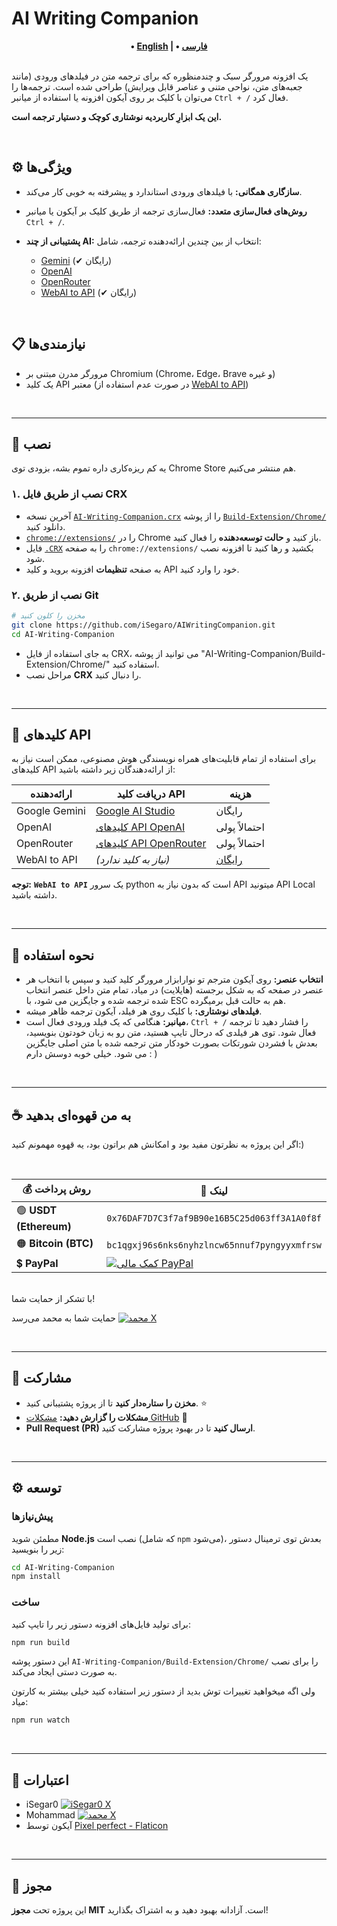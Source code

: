 # AI Writing Companion

<div align="center">
    <strong>
        • <a href="README.MD">English</a> | 
        • <a href="README.FA.MD">فارسی</a>
    </strong>
</div>

<br>

یک افزونه مرورگر سبک و چندمنظوره که برای ترجمه متن در فیلدهای ورودی (مانند جعبه‌های متن، نواحی متنی و عناصر قابل ویرایش) طراحی شده است. ترجمه‌ها را می‌توان با کلیک بر روی آیکون افزونه یا استفاده از میانبر `Ctrl + /` فعال کرد.

**این یک ابزارِ کاربردیه نوشتاری کوچک و دستیار ترجمه است.**

<br>

## ⚙️ ویژگی‌ها

- **سازگاری همگانی:** با فیلدهای ورودی استاندارد و پیشرفته به خوبی کار می‌کند.
- **روش‌های فعال‌سازی متعدد:** فعال‌سازی ترجمه از طریق کلیک بر آیکون یا میانبر `Ctrl + /`.
- **پشتیبانی از چند AI:** انتخاب از بین چندین ارائه‌دهنده ترجمه، شامل:

  - [Gemini][gemini-url] (✔ رایگان)
  - [OpenAI][openai-url]
  - [OpenRouter][openrouter-url]
  - [WebAI to API][webai-to-api-url] (✔ رایگان)

<br>

## 📋 نیازمندی‌ها

- مرورگر مدرن مبتنی بر Chromium (Chrome، Edge، Brave و غیره)
- یک کلید API معتبر (در صورت عدم استفاده از [WebAI to API][webai-to-api-url])

<br>

---

## 🔧 نصب

یه کم ریزه‌کاری داره تموم بشه، بزودی توی Chrome Store هم منتشر می‌کنیم.

### ۱. نصب از طریق فایل CRX

- آخرین نسخه [`AI-Writing-Companion.crx`][crx-download-url] را از پوشه [`Build-Extension/Chrome/`][chrome-build-folder-url] دانلود کنید.
- [`chrome://extensions/`][chrome-extensions-url] را در Chrome باز کنید و **حالت توسعه‌دهنده** را فعال کنید.
- فایل [`.CRX`][crx-download-url] را به صفحه `chrome://extensions/` بکشید و رها کنید تا افزونه نصب شود.
- به صفحه **تنظیمات** افزونه بروید و کلید API خود را وارد کنید.

### ۲. نصب از طریق Git

```bash
# مخزن را کلون کنید
git clone https://github.com/iSegaro/AIWritingCompanion.git
cd AI-Writing-Companion
```

- به جای استفاده از فایل CRX، می توانید از پوشه "AI-Writing-Companion/Build-Extension/Chrome/" استفاده کنید.
- مراحل نصب **CRX** را دنبال کنید.

<br>

---

## 🔑 کلیدهای API

برای استفاده از تمام قابلیت‌های همراه نویسندگی هوش مصنوعی، ممکن است نیاز به کلیدهای API از ارائه‌دهندگان زیر داشته باشید:

| ارائه‌دهنده   | دریافت کلید API                                  | هزینه                      |
| ------------- | ------------------------------------------------ | -------------------------- |
| Google Gemini | [Google AI Studio][gemini-api-key-url]           | رایگان                     |
| OpenAI        | [کلیدهای API OpenAI][openai-api-key-url]         | احتمالاً پولی              |
| OpenRouter    | [کلیدهای API OpenRouter][openrouter-api-key-url] | احتمالاً پولی              |
| WebAI to API  | _(نیاز به کلید ندارد)_                           | [رایگان][webai-to-api-url] |

**توجه:** **`WebAI to API`** یک سرور python است که بدون نیاز به API میتونید API Local داشته باشید.

<br>

---

## 🎯 نحوه استفاده

- **انتخاب عنصر:** روی آیکون مترجم تو نوارابزار مرورگر کلید کنید و سپس با انتخاب هر عنصر در صفحه که به شکل برجسته (هایلایت) در میاد، تمام متن داخل عنصر انتخاب شده ترجمه شده و جایگزین می شود،
  با ESC هم به حالت قبل برمیگرده.
- **فیلدهای نوشتاری:** با کلیک روی هر فیلد، آیکون ترجمه ظاهر میشه.
- **میانبر:** هنگامی که یک فیلد ورودی فعال است، `Ctrl + /` را فشار دهید تا ترجمه فعال شود.
  توی هر فیلدی که درحال تایپ هستید، متن رو به زبان خودتون بنویسید، بعدش با فشردن شورتکات بصورت خودکار متن ترجمه شده با متن اصلی جایگزین می شود. خیلی خوبه دوسش دارم : )

<br>

---

## ☕ به من قهوه‌ای بدهید

اگر این پروژه به نظرتون مفید بود و امکانش هم براتون بود، یه قهوه مهمونم کنید:)

<br>

| 💰 روش پرداخت          | 🔗 لینک                                                                                                                                                            |
| ---------------------- | ------------------------------------------------------------------------------------------------------------------------------------------------------------------ |
| 🟢 **USDT (Ethereum)** | `0x76DAF7D7C3f7af9B90e16B5C25d063ff3A1A0f8f`                                                                                                                       |
| 🟠 **Bitcoin (BTC)**   | `bc1qgxj96s6nks6nyhzlncw65nnuf7pyngyyxmfrsw`                                                                                                                       |
| 💲 **PayPal**          | [![کمک مالی PayPal](https://img.shields.io/badge/Donate-Paypal-00457C?logo=paypal&labelColor=gold)](https://www.paypal.com/donate/?hosted_button_id=DUZBXEKUJGKLE) |

<br>
با تشکر از حمایت شما!

حمایت شما به محمد می‌رسد [![محمد X](<https://img.shields.io/badge/X%20(Twitter)-M_Khani65-green?style=flat&logo=x>)][mohammad-x-url]

<br>

---

## 🤝 مشارکت

- **مخزن را ستاره‌دار کنید** تا از پروژه پشتیبانی کنید. ⭐
- **مشکلات را گزارش دهید:** [مشکلات GitHub][github-issues-url] 🐞
- **Pull Request (PR) ارسال کنید** تا در بهبود پروژه مشارکت کنید.

<br>

---

## ⚙️ توسعه

### پیش‌نیازها

مطمئن شوید **Node.js** نصب است (که شامل `npm` می‌شود)، بعدش توی ترمینال دستور زیر را بنویسید:

```bash
cd AI-Writing-Companion
npm install
```

### ساخت

برای تولید فایل‌های افزونه دستور زیر را تایپ کنید:

```bash
npm run build
```

این دستور پوشه `AI-Writing-Companion/Build-Extension/Chrome/` را برای نصب به صورت دستی ایجاد می‌کند.

ولی اگه میخواهید تغییرات توش بدید از دستور زیر استفاده کنید خیلی بیشتر به کارتون میاد:

```bash
npm run watch
```

<br>

---

## 🎨 اعتبارات

- iSegar0 [![iSegar0 X](<https://img.shields.io/badge/X%20(Twitter)-iSegar0-blue?style=flat&logo=x>)](https://x.com/iSegar0/)
- Mohammad [![محمد X](<https://img.shields.io/badge/X%20(Twitter)-M_Khani65-blue?style=flat&logo=x>)](https://x.com/M_Khani65/)
- آیکون توسط [Pixel perfect - Flaticon][flaticon-url]

<br>

---

## 📜 مجوز

این پروژه تحت **مجوز MIT** است. آزادانه بهبود دهید و به اشتراک بگذارید!

[gemini-url]: https://gemini.com/
[openai-url]: https://chat.openai.com/
[openrouter-url]: https://openrouter.ai/
[webai-to-api-url]: https://github.com/Amm1rr/WebAI-to-API/
[crx-download-url]: https://github.com/iSegaro/AIWritingCompanion/raw/refs/heads/main/Build-Extension/Chrome/AI-Writing-Companion.crx
[chrome-build-folder-url]: https://github.com/iSegaro/AIWritingCompanion/raw/refs/heads/main/Build-Extension/Chrome/
[chrome-extensions-url]: chrome://extensions/
[gemini-api-key-url]: https://aistudio.google.com/apikey/
[openai-api-key-url]: https://platform.openai.com/api-keys/
[openrouter-api-key-url]: https://openrouter.ai/settings/keys/
[mohammad-x-url]: https://x.com/m_khani65/
[github-issues-url]: https://github.com/iSegaro/AIWritingCompanion/issues
[isegaro-x-url]: https://x.com/iSegar0/
[m-khani65-x-url]: https://x.com/M_Khani65/
[flaticon-url]: https://www.flaticon.com/free-icons/translate
